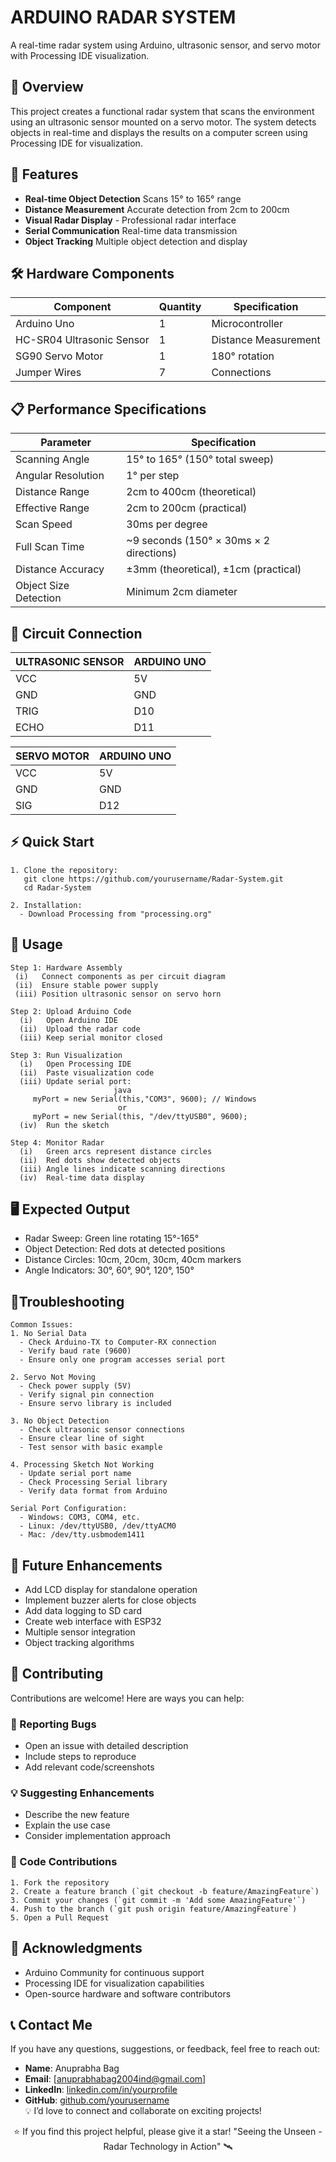 # ARDUINO RADAR SYSTEM 
A real-time radar system using Arduino, ultrasonic sensor, and servo motor with Processing IDE visualization.

## 🎯 Overview
This project creates a functional radar system that scans the environment using an ultrasonic sensor mounted on a servo motor. The system detects objects in real-time and displays the results on a computer screen using Processing IDE for visualization.

## 🚀 Features

- **Real-time Object Detection** Scans 15° to 165° range
- **Distance Measurement**  Accurate detection from 2cm to 200cm
- **Visual Radar Display** - Professional radar interface
- **Serial Communication** Real-time data transmission
- **Object Tracking** Multiple object detection and display

## 🛠️ Hardware Components

| Component | Quantity | Specification |
|-----------|---------------|---------------|
| Arduino Uno | 1 | Microcontroller |
| HC-SR04 Ultrasonic Sensor | 1 | Distance Measurement |
| SG90 Servo Motor | 1 | 180° rotation |
| Jumper Wires | 7 | Connections |

## 📋 Performance Specifications

| Parameter | Specification |
|-----------|---------------|
| Scanning Angle | 15° to 165° (150° total sweep) |
| Angular Resolution | 1° per step |
| Distance Range | 2cm to 400cm (theoretical) |
| Effective Range | 2cm to 200cm (practical) |
| Scan Speed | 30ms per degree |
| Full Scan Time | ~9 seconds (150° × 30ms × 2 directions)|
| Distance Accuracy | ±3mm (theoretical), ±1cm (practical) |
| Object Size Detection | Minimum 2cm diameter |

## 🔌 Circuit Connection


| ULTRASONIC SENSOR | ARDUINO UNO |
|-----------|---------------|
| VCC | 5V |
| GND | GND |
| TRIG | D10 |
| ECHO | D11 |

| SERVO MOTOR | ARDUINO UNO |
|-----------|---------------|
| VCC | 5V |
| GND | GND |
| SIG | D12 |


## ⚡ Quick Start
    1. Clone the repository:
       git clone https://github.com/yourusername/Radar-System.git
       cd Radar-System

    2. Installation:
      - Download Processing from "processing.org"
      


##  🚀 Usage
    Step 1: Hardware Assembly
     (i)   Connect components as per circuit diagram
     (ii)  Ensure stable power supply
     (iii) Position ultrasonic sensor on servo horn

    Step 2: Upload Arduino Code
      (i)   Open Arduino IDE
      (ii)  Upload the radar code
      (iii) Keep serial monitor closed

    Step 3: Run Visualization
      (i)   Open Processing IDE
      (ii)  Paste visualization code
      (iii) Update serial port:
                           java 
         myPort = new Serial(this,"COM3", 9600); // Windows
                            or
         myPort = new Serial(this, "/dev/ttyUSB0", 9600);
      (iv)  Run the sketch

    Step 4: Monitor Radar
      (i)   Green arcs represent distance circles
      (ii)  Red dots show detected objects
      (iii) Angle lines indicate scanning directions
      (iv)  Real-time data display

## 🖥️ Expected Output
   - Radar Sweep: Green line rotating 15°-165°
   - Object Detection: Red dots at detected positions
   - Distance Circles: 10cm, 20cm, 30cm, 40cm markers
   - Angle Indicators: 30°, 60°, 90°, 120°, 150°

## 🔧Troubleshooting
    Common Issues:
    1. No Serial Data
      - Check Arduino-TX to Computer-RX connection
      - Verify baud rate (9600)
      - Ensure only one program accesses serial port

    2. Servo Not Moving
      - Check power supply (5V)
      - Verify signal pin connection
      - Ensure servo library is included

    3. No Object Detection
      - Check ultrasonic sensor connections
      - Ensure clear line of sight
      - Test sensor with basic example

    4. Processing Sketch Not Working
      - Update serial port name
      - Check Processing Serial library
      - Verify data format from Arduino

    Serial Port Configuration:
      - Windows: COM3, COM4, etc.
      - Linux: /dev/ttyUSB0, /dev/ttyACM0
      - Mac: /dev/tty.usbmodem1411

## 🚀 Future Enhancements
   - Add LCD display for standalone operation
   - Implement buzzer alerts for close objects
   - Add data logging to SD card
   - Create web interface with ESP32
   - Multiple sensor integration
   - Object tracking algorithms 


## 🤝 Contributing

Contributions are welcome! Here are ways you can help:

### 🐛 Reporting Bugs
- Open an issue with detailed description
- Include steps to reproduce
- Add relevant code/screenshots

### 💡 Suggesting Enhancements
- Describe the new feature
- Explain the use case
- Consider implementation approach

### 🔧 Code Contributions
    1. Fork the repository
    2. Create a feature branch (`git checkout -b feature/AmazingFeature`)
    3. Commit your changes (`git commit -m 'Add some AmazingFeature'`)
    4. Push to the branch (`git push origin feature/AmazingFeature`)
    5. Open a Pull Request

## 🙏 Acknowledgments
     
- Arduino Community for continuous support
- Processing IDE for visualization capabilities
- Open-source hardware and software contributors


## 📞 Contact Me
If you have any questions, suggestions, or feedback, feel free to reach out:

 - **Name**: Anuprabha Bag
 - **Email**: [anuprabhabag2004ind@gmail.com]
 - **LinkedIn**: [linkedin.com/in/yourprofile](https://www.linkedin.com/in/anuprabha-bag-b98359260/) 
 - **GitHub**: [github.com/yourusername](https://github.com/CelestialCoderZ)  
💡 I’d love to connect and collaborate on exciting projects!

<div align="center">
⭐ If you find this project helpful, please give it a star!
"Seeing the Unseen - Radar Technology in Action" 🛰️

</div>

